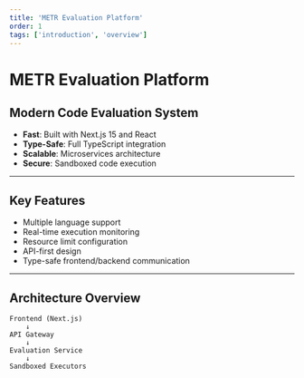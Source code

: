 ```yaml
---
title: 'METR Evaluation Platform'
order: 1
tags: ['introduction', 'overview']
---
```


# METR Evaluation Platform

## Modern Code Evaluation System

- **Fast**: Built with Next.js 15 and React
- **Type-Safe**: Full TypeScript integration
- **Scalable**: Microservices architecture
- **Secure**: Sandboxed code execution

---

## Key Features

- Multiple language support
- Real-time execution monitoring
- Resource limit configuration
- API-first design
- Type-safe frontend/backend communication

---

## Architecture Overview

```
Frontend (Next.js)
    ↓
API Gateway
    ↓
Evaluation Service
    ↓
Sandboxed Executors
```
